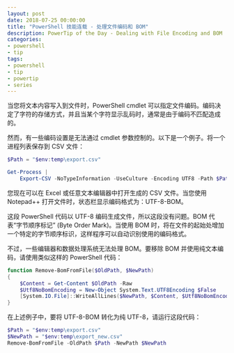 ```yaml
---
layout: post
date: 2018-07-25 00:00:00
title: "PowerShell 技能连载 - 处理文件编码和 BOM"
description: PowerTip of the Day - Dealing with File Encoding and BOM
categories:
- powershell
- tip
tags:
- powershell
- tip
- powertip
- series
---
```

当您将文本内容写入到文件时，PowerShell cmdlet 可以指定文件编码。编码决定了字符的存储方式，并且当某个字符显示乱码时，通常是由于编码不匹配造成的。

然而，有一些编码设置是无法通过 cmdlet 参数控制的。以下是一个例子。将一个进程列表保存到 CSV 文件：

```powershell
$Path = "$env:temp\export.csv"

Get-Process |
    Export-CSV -NoTypeInformation -UseCulture -Encoding UTF8 -Path $Path
```

您现在可以在 Excel 或任意文本编辑器中打开生成的 CSV 文件。当您使用 Notepad++ 打开文件时，状态栏显示编码格式为：UTF-8-BOM。

这段 PowerShell 代码以 UTF-8 编码生成文件，所以这段没有问题。BOM 代表“字节顺序标记” (Byte Order Mark)。当使用 BOM 时，将在文件的起始处增加一个特定的字节顺序标识，这样程序可以自动识别使用的编码格式。

不过，一些编辑器和数据处理系统无法处理 BOM。要移除 BOM 并使用纯文本编码，请使用类似这样的 PowerShell 代码：

```powershell
function Remove-BomFromFile($OldPath, $NewPath)
{
    $Content = Get-Content $OldPath -Raw
    $Utf8NoBomEncoding = New-Object System.Text.UTF8Encoding $False
    [System.IO.File]::WriteAllLines($NewPath, $Content, $Utf8NoBomEncoding)
}
```

在上述例子中，要将 UTF-8-BOM 转化为纯 UTF-8，请运行这段代码：

```powershell
$Path = "$env:temp\export.csv"
$NewPath = "$env:temp\export_new.csv"
Remove-BomFromFile -OldPath $Path -NewPath $NewPath
```

<!--本文国际来源：[Dealing with File Encoding and BOM](http://community.idera.com/powershell/powertips/b/tips/posts/dealing-with-file-encoding-and-bom)-->
